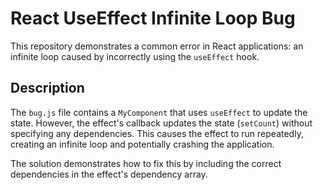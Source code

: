 # React UseEffect Infinite Loop Bug

This repository demonstrates a common error in React applications: an infinite loop caused by incorrectly using the `useEffect` hook.

## Description

The `bug.js` file contains a `MyComponent` that uses `useEffect` to update the state. However, the effect's callback updates the state (`setCount`) without specifying any dependencies.  This causes the effect to run repeatedly, creating an infinite loop and potentially crashing the application. 

The solution demonstrates how to fix this by including the correct dependencies in the effect's dependency array.